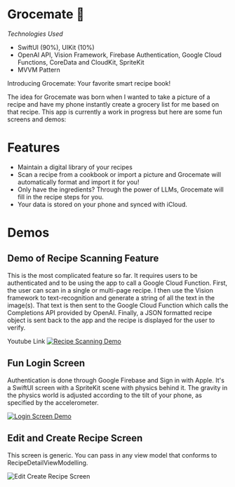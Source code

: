 # Grocemate :tangerine:

*Technologies Used*
- SwiftUI (90%), UIKit (10%)
- OpenAI API, Vision Framework, Firebase Authentication, Google Cloud Functions, CoreData and CloudKit, SpriteKit
- MVVM Pattern

Introducing Grocemate: Your favorite smart recipe book!

The idea for Grocemate was born when I wanted to take a picture of a recipe and have my phone instantly create a grocery list for me based on that recipe. This app is currently a work in progress but here are some fun screens and demos:

# Features
- Maintain a digital library of your recipes
- Scan a recipe from a cookbook or import a picture and Grocemate will automatically format and import it for you!
- Only have the ingredients? Through the power of LLMs, Grocemate will fill in the recipe steps for you.
- Your data is stored on your phone and synced with iCloud.

# Demos
## Demo of Recipe Scanning Feature
This is the most complicated feature so far. It requires users to be authenticated and to be using the app to call a Google Cloud Function. First, the user can scan in a single or multi-page recipe. I then use the Vision framework to text-recognition and generate a string of all the text in the image(s). That text is then sent to the Google Cloud Function which calls the Completions API provided by OpenAI. Finally, a JSON formatted recipe object is sent back to the app and the recipe is displayed for the user to verify.

Youtube Link
[![Recipe Scanning Demo](https://img.youtube.com/vi/3dojy7zi-zk/0.jpg)](https://www.youtube.com/watch?v=3dojy7zi-zk "Recipe Scanning Demo")

## Fun Login Screen
Authentication is done through Google Firebase and Sign in with Apple. It's a SwiftUI screen with a SpriteKit scene with physics behind it. The gravity in the physics world is adjusted according to the tilt of your phone, as specified by the accelerometer.

[![Login Screen Demo](https://img.youtube.com/vi/dNG2K2ZUkMg/0.jpg)](https://www.youtube.com/watch?v=dNG2K2ZUkMg "Login Screen Demo")

## Edit and Create Recipe Screen
This screen is generic. You can pass in any view model that conforms to RecipeDetailViewModelling.

![Edit Create Recipe Screen](https://github.com/achi113s/Grocemate/blob/main/ReadmeResources/edit_create_screen_demo.gif)

